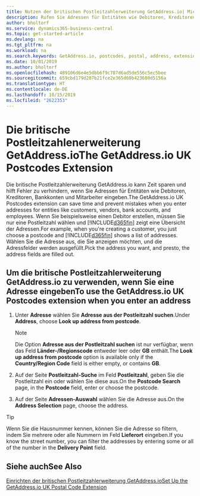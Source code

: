 ```yaml
---
title: Nutzen der britischen Postleitzahlerweiterung GetAddress.io| Microsoft Docs
description: Rufen Sie Adressen für Entitäten wie Debitoren, Kreditoren, Banken Großbritannien Mitarbeiter und im GetAddress.io-Dienst ab.
author: bholtorf
ms.service: dynamics365-business-central
ms.topic: get-started-article
ms.devlang: na
ms.tgt_pltfrm: na
ms.workload: na
ms.search.keywords: GetAddress.io, postcodes, postal, address, extension
ms.date: 10/01/2019
ms.author: bholtorf
ms.openlocfilehash: 489106d6e4e5dbb6f9c787d6ad5de556c5ec5bee
ms.sourcegitcommit: 659cbd179d207b21fce2e365d60b423680d5156a
ms.translationtype: HT
ms.contentlocale: de-DE
ms.lasthandoff: 10/15/2019
ms.locfileid: "2622353"
---
```

# <a name="the-getaddressio-uk-postcodes-extension"></a><span data-ttu-id="7794c-103">Die britische Postleitzahlenerweiterung GetAddress.io</span><span class="sxs-lookup"><span data-stu-id="7794c-103">The GetAddress.io UK Postcodes Extension</span></span>
<span data-ttu-id="7794c-104">Die britische Postleitzahlerweiterung GetAddress.io kann Zeit sparen und hilft Fehler zu verhindern, wenn Sie Adressen für Entitäten wie Debitoren, Kreditoren, Bankkonten und Mitarbeiter eingeben.</span><span class="sxs-lookup"><span data-stu-id="7794c-104">The GetAddress.io UK Postcodes extension can save time and prevent mistakes when you enter addresses for entities like customers, vendors, bank accounts, and employees.</span></span> <span data-ttu-id="7794c-105">Wenn Sie beispielsweise einen Debitor erstellen, müssen Sie nur eine Postleitzahl wählen und [!INCLUDE[d365fin](includes/d365fin_md.md)] zeigt eine Übersicht der Adressen.</span><span class="sxs-lookup"><span data-stu-id="7794c-105">For example, when you're creating a customer, you just choose a postcode and [!INCLUDE[d365fin](includes/d365fin_md.md)] shows a list of addresses.</span></span> <span data-ttu-id="7794c-106">Wählen Sie die Adresse aus, die Sie anzeigen möchten, und die Adressfelder werden ausgefüllt.</span><span class="sxs-lookup"><span data-stu-id="7794c-106">Pick the address you want, and presto, the address fields are filled out.</span></span>  

## <a name="to-use-the-getaddressio-uk-postcodes-extension-when-you-enter-an-address"></a><span data-ttu-id="7794c-107">Um die britische Postleitzahlerweiterung GetAddress.io zu verwenden, wenn Sie eine Adresse eingeben</span><span class="sxs-lookup"><span data-stu-id="7794c-107">To use the GetAddress.io UK Postcodes extension when you enter an address</span></span>
1. <span data-ttu-id="7794c-108">Unter **Adresse** wählen Sie **Adresse aus der Postleitzahl suchen**.</span><span class="sxs-lookup"><span data-stu-id="7794c-108">Under **Address**, choose **Look up address from postcode**.</span></span>  

    > [!NOTE]  
    >   <span data-ttu-id="7794c-109">Die Option **Adresse aus der Postleitzahl suchen** ist nur verfügbar, wenn das Feld **Länder-/Regionscode** entweder leer oder **GB** enthält.</span><span class="sxs-lookup"><span data-stu-id="7794c-109">The **Look up address from postcode** option is available only if the **Country/Region Code** field is either empty, or contains **GB**.</span></span>
2. <span data-ttu-id="7794c-110">Auf der Seite **Postleitzahl-Suche** im Feld **Postleitzahl**, geben Sie die Postleitzahl ein oder wählen Sie diese aus.</span><span class="sxs-lookup"><span data-stu-id="7794c-110">On the **Postcode Search** page, in the **Postcode** field, enter or choose the postcode.</span></span>  
3. <span data-ttu-id="7794c-111">Auf der Seite **Adressen-Auswahl** wählen Sie die Adresse aus.</span><span class="sxs-lookup"><span data-stu-id="7794c-111">On the **Address Selection** page, choose the address.</span></span>  

> [!TIP]  
>   <span data-ttu-id="7794c-112">Wenn Sie die Hausnummer kennen, können Sie die Adresse so filtern, indem Sie mehrere oder alle Nummern im Feld **Lieferort** eingeben.</span><span class="sxs-lookup"><span data-stu-id="7794c-112">If you know the street number, you can filter the addresses by entering some or all of the number in the **Delivery Point** field.</span></span>


## <a name="see-also"></a><span data-ttu-id="7794c-113">Siehe auch</span><span class="sxs-lookup"><span data-stu-id="7794c-113">See Also</span></span>
[<span data-ttu-id="7794c-114">Einrichten der britischen Postleitzahlerweiterung GetAddress.io</span><span class="sxs-lookup"><span data-stu-id="7794c-114">Set Up the GetAddress.io UK Postal Code Extension</span></span>](LocalFunctionality/UnitedKingdom/uk-setup-postal-code-service.md)
